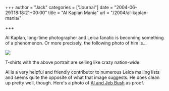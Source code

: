 +++
author = "Jack"
categories = ["Journal"]
date = "2004-06-29T18:18:21+00:00"
title = "Al Kaplan Mania"
url = "/2004/al-kaplan-mania/"

+++

Al Kaplan, long-time photographer and Leica fanatic is becoming something of a phenomenon. Or more precisely, the following photo of him is&#8230;

![][1]

T-shirts with the above portrait are selling like crazy nation-wide.

Al is a very helpful and friendly contributor to numerous Leica mailing lists and seems quite the opposite of what that image suggests. He does clean up pretty well, though. Here's a photo of [Al and Jeb Bush][2] as proof.

 [1]: /images/28.jpg
 [2]: http://www.photo.net/shared/portrait.tcl?user_id=498939